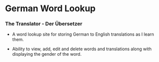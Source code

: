 # German Word Lookup
### The Translator -  Der Übersetzer

- A word lookup site for storing German to English translations as I learn them.

- Ability to view, add, edit and delete words and translations along with displaying the gender of the word.

